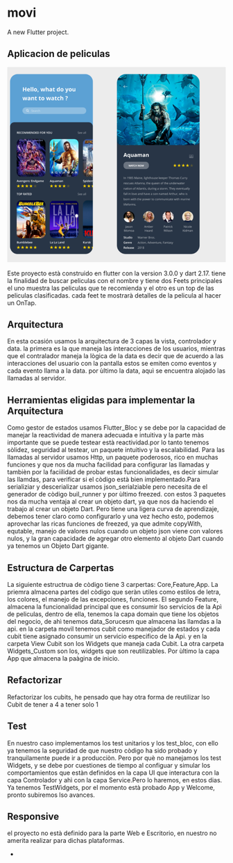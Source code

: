 # movi

A new Flutter project.

## Aplicacion de peliculas
![Aquí la descripción de la App Peliculas](https://github.com/Tristan-2021/movie/blob/main/assets/images/movie.png)



Este proyecto està construido en flutter con la version 3.0.0 y dart 2.17. 
tiene la finalidad de buscar peliculas con el nombre y tiene dos Feets principales el uno muestra
las peliculas que te recomienda y el otro es un top de las peliculas clasificadas. cada feet te mostrarà detalles de la pelicula al hacer un OnTap.
## Arquitectura
En esta ocasión usamos la arquitectura de 3 capas la vista, controlador y data. 
la primera es la que maneja las interacciones de los usuarios, mientras que el contralador maneja la lògica de la data
es decir que de acuerdo a las interacciones del usuario con la pantalla estos se emiten como eventos y cada evento llama a la data. por ùltimo la data, aquì se encuentra alojado las llamadas al servidor. 
## Herramientas eligidas para implementar la Arquitectura
Como gestor de estados usamos Flutter_Bloc y se debe por la capacidad de manejar la reactividad de manera adecuada e intuitiva y la parte
màs importante que se puede testear està reactividad.por lo tanto tenemos sòlidez, seguridad al testear, un paquete intuitivo y la escalabilidad. 
Para las llamadas al servidor usamos Http, un paquete poderosos, rico en muchas funciones y que nos da mucha facilidad para configurar las llamadas y tambièn por la faciilidad de probar estas funcionalidades, es decir simular las llamdas, para verificar si el còdigo està bien implementado.Para serializiar y descerializar usamos json_serialziable pero necesita de el generador de còdigo buil_runner  y por ùltimo freezed. con estos 3 paquetes nos da mucha ventaja al crear un objeto dart, ya que nos da haciendo el trabajo al crear un objeto Dart. Pero tiene una ligera curva de aprendizaje, debemos tener claro como configurarlo y una vez hecho esto, podemos aprovechar las ricas funciones de freezed, ya que admite copyWith, equtable, manejo de valores nulos cuando un objeto json viene con valores nulos, y la gran capacidade de agregar otro elemento al objeto Dart  cuando ya tenemos un Objeto Dart gigante.
## Estructura de Carpertas
La siguiente estructrua de còdigo tiene 3 carpertas: Core,Feature,App. La priemra almacena partes del còdigo que seràn utiles como estilos de letra, los colores, el manejo de las excepciones, funciones. El segundo Feature, almacena la funcionalidad principal que es consumir lso servicios de la Apì de peliculas,  dentro de ella, tenemos la capa domain que tiene los objetos del negocio, de ahì tenemos data_Sorucesm que almacena las llamdas a la api. en la carpeta movil tenemos cubit como manejador de estados y cada cubit tiene asignado consumir un servicio especifico de la Api. y en la carpeta  View Cubit son los Widgets que maneja cada Cubit. La otra carpeta Widgets_Custom son los, widgets que son reutilizables.
Por ùltimo la capa App que almacena la paàgina de inicio. 
## Refactorizar
Refactorizar los cubits, he pensado que hay otra forma de reutilizar lso Cubit de tener a 4 a tener solo 1
 
## Test 
En nuestro caso implementamos los test unitarios y los test_bloc, con ello ya tenemos la seguridad de que nuestro còdigo ha sido probado y tranquilamente puede ir a producciòn. Pero por què  no manejamos los test Widgets, y se debe  por cuestiones de tiempo al  configuar y simular los comportamientos que estàn definidos en la capa UI que interactura con la capa Controlador y ahì con la capa Service.Pero lo haremos, en estos dias.
Ya tenemos TestWidgets, por el momento està probado App y Welcome, pronto subiremos lso avances.
## Responsive
el proyecto no està definido para la parte Web e Escritorio, en nuestro no amerita realizar para dichas plataformas.

- 
